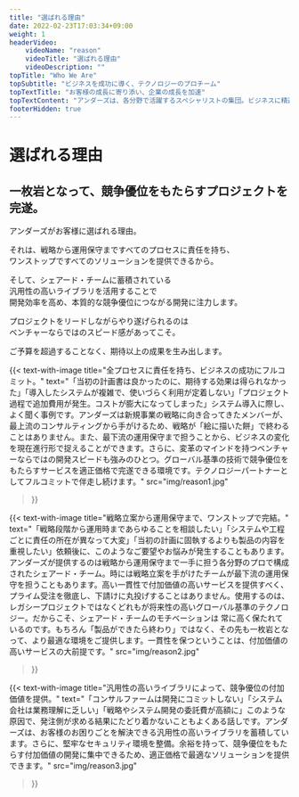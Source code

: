 ```yaml
---
title: "選ばれる理由"
date: 2022-02-23T17:03:34+09:00
weight: 1
headerVideo: 
    videoName: "reason"
    videoTitle: "選ばれる理由"
    videoDescription: ""
topTitle: "Who We Are"
topSubtitle: "ビジネスを成功に導く、テクノロジーのプロチーム"
topTextTitle: "お客様の成長に寄り添い、企業の成長を加速"
topTextContent: "アンダーズは、各分野で活躍するスペシャリストの集団。ビジネスに精通したテクノロジーのプロフェッショナルチームがビジネスの変化をキャッチし、「絵に描いた餅」にならない成功戦略を提案します。そして、グローバル基準の優れた技術を駆使し、効率よくシステム開発に着手。メンバー全員がプレイヤーとして機能する「アンダーズメソッド」で、ビジネスを成功に導くソリューションを適正価格で提供します。"
footerHidden: true
---
```


# 選ばれる理由

## 一枚岩となって、競争優位をもたらすプロジェクトを完遂。

アンダーズがお客様に選ばれる理由。  

それは、戦略から運用保守まですべてのプロセスに責任を持ち、  
ワンストップですべてのソリューションを提供できるから。  

そして、シェアード・チームに蓄積されている  
汎用性の高いライブラリを活用することで  
開発効率を高め、本質的な競争優位につながる開発に注力します。  

プロジェクトをリードしながらやり遂げられるのは  
ベンチャーならではのスピード感があってこそ。  

ご予算を超過することなく、期待以上の成果を生み出します。  

{{< text-with-image 
    title="全プロセスに責任を持ち、ビジネスの成功にフルコミット。"
    text="「当初の計画書は良かったのに、期待する効果は得られなかった」「導入したシステムが複雑で、使いづらく利用が定着しない」「プロジェクト過程で追加費用が発生。コストが膨大になってしまった」システム導入に際し、よく聞く事例です。アンダーズは新規事業の戦略に向き合ってきたメンバーが、最上流のコンサルティングから手がけるため、戦略が「絵に描いた餅」で終わることはありません。また、最下流の運用保守まで担うことから、ビジネスの変化を現在進行形で捉えることができます。さらに、変革のマインドを持つベンチャーならではの開発スピードも強みのひとつ。グローバル基準の技術で競争優位をもたらすサービスを適正価格で完遂できる環境です。テクノロジーパートナーとしてフルコミットで伴走し続けます。"
    src="img/reason1.jpg"
>}}

{{< text-with-image 
    title="戦略立案から運用保守まで、ワンストップで完結。"
    text="「戦略段階から運用時まであらゆることを相談したい」「システムや工程ごとに責任の所在が異なって大変」「当初の計画に固執するよりも製品の内容を重視したい」依頼後に、このようなご要望やお悩みが発生することもあります。アンダーズが提供するのは戦略から運用保守まで一手に担う各分野のプロで構成されたシェアード・チーム。時には戦略立案を手がけたチームが最下流の運用保守を担うこともあります。高い一貫性で付加価値の高いサービスを提供すべく、プライム受注を徹底し、下請けに丸投げすることはありません。使用するのは、レガシープロジェクトではなくどれもが将来性の高いグローバル基準のテクノロジー。だからこそ、シェアード・チームのモチベーションは 常に高く保たれているのです。もちろん「製品ができたら終わり」ではなく、その先も一枚岩となって、より最適な環境をご提供します。一貫性を保つということは、付加価値の高いサービスの大前提です。"
    src="img/reason2.jpg"
>}}

{{< text-with-image 
    title="汎用性の高いライブラリによって、競争優位の付加価値を提供。"
    text="「コンサルファームは開発にコミットしない」「システム会社は業務理解に乏しい」「戦略やシステム開発の委託費が高額に」このような原因で、発注側が求める結果にたどり着かないこともよくある話しです。アンダーズは、お客様のお困りごとを解決できる汎用性の高いライブラリを蓄積しています。さらに、堅牢なセキュリティ環境を整備。余裕を持って、競争優位をもたらす付加価値の開発に集中できるため、適正価格で最適なソリューションを提供できます。"
    src="img/reason3.jpg"
>}}
